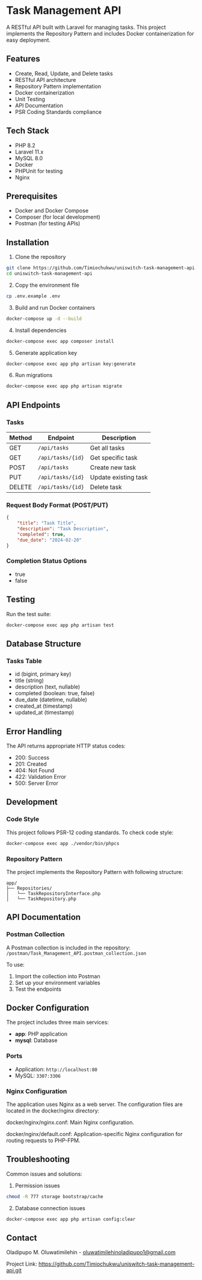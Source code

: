 # Task Management API

A RESTful API built with Laravel for managing tasks. This project implements the Repository Pattern and includes Docker containerization for easy deployment.

## Features

- Create, Read, Update, and Delete tasks
- RESTful API architecture
- Repository Pattern implementation
- Docker containerization
- Unit Testing
- API Documentation
- PSR Coding Standards compliance

## Tech Stack

- PHP 8.2
- Laravel 11.x
- MySQL 8.0
- Docker
- PHPUnit for testing
- Nginx

## Prerequisites

- Docker and Docker Compose
- Composer (for local development)
- Postman (for testing APIs)

## Installation

1. Clone the repository
```bash
git clone https://github.com/Timiochukwu/uniswitch-task-management-api.git
cd uniswitch-task-management-api
```

2. Copy the environment file
```bash
cp .env.example .env
```

3. Build and run Docker containers
```bash
docker-compose up -d --build
```

4. Install dependencies
```bash
docker-compose exec app composer install
```

5. Generate application key
```bash
docker-compose exec app php artisan key:generate
```

6. Run migrations
```bash
docker-compose exec app php artisan migrate
```

## API Endpoints

### Tasks

| Method | Endpoint | Description |
|--------|----------|-------------|
| GET | `/api/tasks` | Get all tasks |
| GET | `/api/tasks/{id}` | Get specific task |
| POST | `/api/tasks` | Create new task |
| PUT | `/api/tasks/{id}` | Update existing task |
| DELETE | `/api/tasks/{id}` | Delete task |

### Request Body Format (POST/PUT)

```json
{
    "title": "Task Title",
    "description": "Task Description",
    "completed": true,
    "due_date": "2024-02-20"
}
```

### Completion Status Options
- true
- false

## Testing

Run the test suite:

```bash
docker-compose exec app php artisan test
```

## Database Structure

### Tasks Table
- id (bigint, primary key)
- title (string)
- description (text, nullable)
- completed (boolean: true, false)
- due_date (datetime, nullable)
- created_at (timestamp)
- updated_at (timestamp)

## Error Handling

The API returns appropriate HTTP status codes:

- 200: Success
- 201: Created
- 404: Not Found
- 422: Validation Error
- 500: Server Error

## Development

### Code Style

This project follows PSR-12 coding standards. To check code style:

```bash
docker-compose exec app ./vendor/bin/phpcs
```

### Repository Pattern

The project implements the Repository Pattern with following structure:

```
app/
├── Repositories/
│   └── TaskRepositoryInterface.php
│   └── TaskRepository.php
```

## API Documentation

### Postman Collection

A Postman collection is included in the repository:
`/postman/Task_Management_API.postman_collection.json`

To use:
1. Import the collection into Postman
2. Set up your environment variables
3. Test the endpoints

## Docker Configuration

The project includes three main services:
- **app**: PHP application
- **mysql**: Database

### Ports
- Application: `http://localhost:80`
- MySQL: `3307:3306`

### Nginx Configuration
The application uses Nginx as a web server. The configuration files are located in the docker/nginx directory:

docker/nginx/nginx.conf: Main Nginx configuration.

docker/nginx/default.conf: Application-specific Nginx configuration for routing requests to PHP-FPM.

## Troubleshooting

Common issues and solutions:

1. Permission issues
```bash
chmod -R 777 storage bootstrap/cache
```

2. Database connection issues
```bash
docker-compose exec app php artisan config:clear
```



## Contact

Oladipupo M. Oluwatimilehin - oluwatimilehinoladipupo1@gmail.com

Project Link: https://github.com/Timiochukwu/uniswitch-task-management-api.git